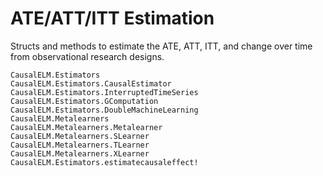 # ATE/ATT/ITT Estimation
Structs and methods to estimate the ATE, ATT, ITT, and change over time from observational
research designs.

```@docs
CausalELM.Estimators
CausalELM.Estimators.CausalEstimator
CausalELM.Estimators.InterruptedTimeSeries
CausalELM.Estimators.GComputation
CausalELM.Estimators.DoubleMachineLearning
CausalELM.Metalearners
CausalELM.Metalearners.Metalearner
CausalELM.Metalearners.SLearner
CausalELM.Metalearners.TLearner
CausalELM.Metalearners.XLearner
CausalELM.Estimators.estimatecausaleffect!
```